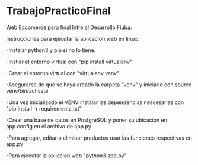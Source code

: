 # TrabajoPracticoFinal
Web Eccomerce para final Intro al Desarrollo Fiuba. 

Instrucciones para ejecutar la aplicacion web en linux:

-Instalar python3 y pip si no lo tiene.

-Instlar el entorno virtual con "pip install virtualenv"

-Crear el entorno virtual con "virtualenv venv" 

-Asegurarse de que se haya creado la carpeta "venv" y iniciarlo con source venv/bin/activate

-Una vez inicializado el VENV instalar las dependencias nescesarias con "pip install -r requirements.txt"

-Crear una base de datos en PostgreSQL y poner su ubicacion en app.config en el archivo de app.py

-Para agregar, editar o eliminar productos usar las funciones respectivas en app.py

-Para ejecutar la apliacion web "python3 app.py"


